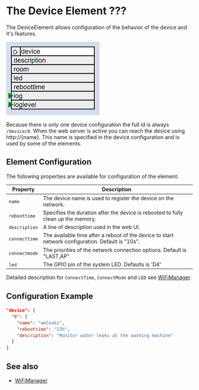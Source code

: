 # The Device Element ???

The DeviceElement allows configuration of the behavior of the device and it's features.

![Device Properties and actions](deviceapi.png)

Because there is only one device configuration the full id is always `/device/0`.
When the web server is active you can reach the device using http://{name}.
This name is specified in the device configuration and is used by some of the elements.

## Element Configuration

The following properties are available for configuration of the element:

| Property      | Description                                                                                       |
| ------------- | ------------------------------------------------------------------------------------------------- |
| `name`        | The device name is used to register the device on the network.                                    |
| `reboottime`  | Specifies the duration after the device is rebooted to fully clean up the memory.                 |
| `description` | A line of description used in the web UI.                                                         |
| `connecttime` | The available time after a reboot of the device to start network configuration. Default is "10s". |
| `connectmode` | The priorities of the network connection options. Default is "LAST,AP"                            |
| `led`         | The GPIO pin of the system LED. Defaults is 'D4'                                                  |

Detailed description for `ConnectTime`, `ConnectMode` and `LED` see [WiFiManager](wifimanager).

## Configuration Example

```JSON
"device": {
  "0": {
    "name": "wmleaks",
    "reboottime": "12h",
    "description": "Monitor water leaks at the washing machine"
  }
}
```

## See also

* [WiFiManager](wifimanager)